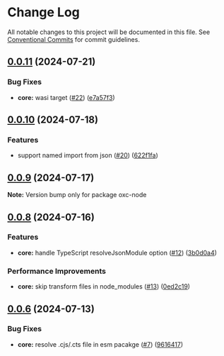 # Change Log

All notable changes to this project will be documented in this file.
See [Conventional Commits](https://conventionalcommits.org) for commit guidelines.

## [0.0.11](https://github.com/oxc-project/oxc-node/compare/v0.0.10...v0.0.11) (2024-07-21)

### Bug Fixes

- **core:** wasi target ([#22](https://github.com/oxc-project/oxc-node/issues/22)) ([e7a57f3](https://github.com/oxc-project/oxc-node/commit/e7a57f334bce84f15b04f781b5ce7078d52a8872))

## [0.0.10](https://github.com/oxc-project/oxc-node/compare/v0.0.9...v0.0.10) (2024-07-18)

### Features

- support named import from json ([#20](https://github.com/oxc-project/oxc-node/issues/20)) ([622f1fa](https://github.com/oxc-project/oxc-node/commit/622f1fa880cd596057bf41ea44dca60951f80180))

## [0.0.9](https://github.com/Brooooooklyn/oxc-node/compare/v0.0.8...v0.0.9) (2024-07-17)

**Note:** Version bump only for package oxc-node

## [0.0.8](https://github.com/Brooooooklyn/oxc-node/compare/v0.0.7...v0.0.8) (2024-07-16)

### Features

- **core:** handle TypeScript resolveJsonModule option ([#12](https://github.com/Brooooooklyn/oxc-node/issues/12)) ([3b0d0a4](https://github.com/Brooooooklyn/oxc-node/commit/3b0d0a46072be64752b70cfaf4cfcdcab4617335))

### Performance Improvements

- **core:** skip transform files in node_modules ([#13](https://github.com/Brooooooklyn/oxc-node/issues/13)) ([0ed2c19](https://github.com/Brooooooklyn/oxc-node/commit/0ed2c1915902613968735aacc6c41a2ae7c77531))

## [0.0.6](https://github.com/Brooooooklyn/oxc-node/compare/v0.0.5...v0.0.6) (2024-07-13)

### Bug Fixes

- **core:** resolve .cjs/.cts file in esm pacakge ([#7](https://github.com/Brooooooklyn/oxc-node/issues/7)) ([9616417](https://github.com/Brooooooklyn/oxc-node/commit/9616417cb5c78ef3eae234b831c6aa425979f34b))
